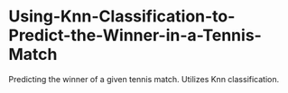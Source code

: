 # Using-Knn-Classification-to-Predict-the-Winner-in-a-Tennis-Match
Predicting the winner of a given tennis match. Utilizes Knn classification.
